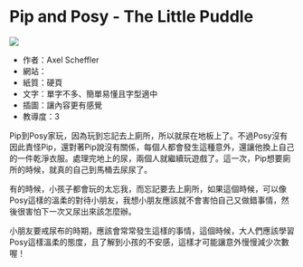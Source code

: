 # Pip and Posy - The Little Puddle
![](https://images-na.ssl-images-amazon.com/images/I/61DbRnwpQSL._SY495_BO1,204,203,200_.jpg)

+ 作者：Axel Scheffler
+ 網站：
+ 紙質：硬頁
+ 文字：單字不多、簡單易懂且字型適中
+ 插圖：讓內容更有感覺
+ 教導度：3

Pip到Posy家玩，因為玩到忘記去上廁所，所以就尿在地板上了。不過Posy沒有因此責怪Pip，還對著Pip說沒有關係，每個人都會發生這種意外，還讓他換上自己的一件乾淨衣服。處理完地上的尿，兩個人就繼續玩遊戲了。這一次，Pip想要廁所的時候，就真的自己到馬桶去尿尿了。

有的時候，小孩子都會玩的太忘我，而忘記要去上廁所，如果這個時候，可以像Posy這樣的溫柔的對待小朋友，我想小朋友應該就不會害怕自己又做錯事情，然後很害怕下一次又尿出來該怎麼辦。

小朋友要戒尿布的時期，應該會常常發生這樣的事情，這個時候，大人們應該學習Posy這樣溫柔的態度，且了解到小孩的不安感，這樣才可能讓意外慢慢減少次數喔！
